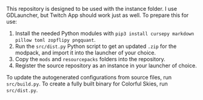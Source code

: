 This repository is designed to be used with the instance folder. I use GDLauncher, but Twitch App should work just as well. To prepare this for use:

1. Install the needed Python modules with `pip3 install cursepy markdown pillow toml zopflipy pngquant`.
2. Run the `src/dist.py` Python script to get an updated `.zip` for the modpack, and import it into the launcher of your choice.
3. Copy the `mods` and `resourcepacks` folders into the repository.
4. Register the source repository as an instance in your launcher of choice.

To update the autogenerated configurations from source files, run `src/build.py`.
To create a fully built binary for Colorful Skies, run `src/dist.py`.
